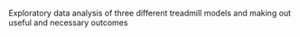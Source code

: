 Exploratory data analysis of three different treadmill models and making out useful and necessary outcomes
